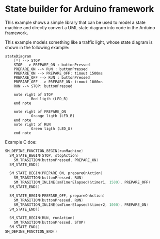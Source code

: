 # State builder for Arduino framework
This example shows a simple library that can be used to model a state machine and directly convert a UML state diagram into code in the Arduino framework.

This example models something like a traffic light, whose state diagram is shown in the following example:

```mermaid
stateDiagram
    [*] --> STOP
    STOP --> PREPARE_ON : buttonPressed
    PREPARE_ON --> RUN : buttonPressed
    PREPARE_ON --> PREPARE_OFF: timout 1500ms
    PREPARE_OFF --> RUN : buttonPressed
    PREPARE_OFF --> PREPARE_ON: timout 1000ms
    RUN --> STOP: buttonPressed

    note right of STOP
            Red ligth (LED_R)
    end note

    note right of PREPARE_ON
            Orange ligth (LED_B)
    end note
    note right of RUN
            Green ligth (LED_G)
    end note
```

Example C doe:

```c
SM_DEFINE_FUNCTION_BEGIN(runMachine)
  SM_STATE_BEGIN(STOP, stopAction)
    SM_TRASITION(buttonPressed, PREPARE_ON)
  SM_STATE_END()

  SM_STATE_BEGIN(PREPARE_ON, prepareOnAction)
    SM_TRASITION(buttonPressed, RUN)
    SM_TRASITION_INLINE(smTimerElapsed(&timer1, 1500), PREPARE_OFF)
  SM_STATE_END()

  SM_STATE_BEGIN(PREPARE_OFF, prepareOnAction)
    SM_TRASITION(buttonPressed, RUN)
    SM_TRASITION_INLINE(smTimerElapsed(&timer2, 1000), PREPARE_ON)
  SM_STATE_END()

  SM_STATE_BEGIN(RUN, runAction)
    SM_TRASITION(buttonPressed, STOP)
  SM_STATE_END()
SM_DEFINE_FUNCTION_END()
```